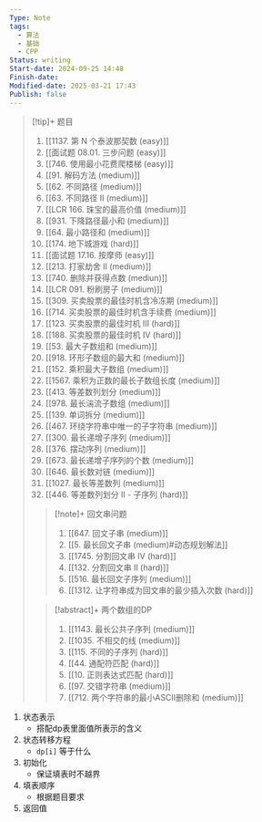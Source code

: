 ```yaml
---
Type: Note
tags:
  - 算法
  - 基础
  - CPP
Status: writing
Start-date: 2024-09-25 14:48
Finish-date: 
Modified-date: 2025-03-21 17:43
Publish: false
---
```

> [!tip]+ 题目
> 1. [[1137. 第 N 个泰波那契数 (easy)]]
> 2. [[面试题 08.01. 三步问题 (easy)]]
> 3. [[746. 使用最小花费爬楼梯 (easy)]]
> 4. [[91. 解码方法 (medium)]]
> 5. [[62. 不同路径 (medium)]]
> 6. [[63. 不同路径 II (medium)]]
> 7. [[LCR 166. 珠宝的最高价值 (medium)]]
> 8. [[931. 下降路径最小和 (medium)]]
> 9. [[64. 最小路径和 (medium)]]
> 10. [[174. 地下城游戏 (hard)]]
> 11. [[面试题 17.16. 按摩师 (easy)]]
> 12. [[213. 打家劫舍 II (medium)]]
> 13. [[740. 删除并获得点数 (mediun)]]
> 14. [[LCR 091. 粉刷房子 (medium)]]
> 15. [[309. 买卖股票的最佳时机含冷冻期 (medium)]]
> 16. [[714. 买卖股票的最佳时机含手续费 (medium)]]
> 17. [[123. 买卖股票的最佳时机 III (hard)]]
> 18. [[188. 买卖股票的最佳时机 IV (hard)]]
> 19. [[53. 最大子数组和 (medium)]]
> 20. [[918. 环形子数组的最大和 (medium)]]
> 21. [[152. 乘积最大子数组 (medium)]]
> 22. [[1567. 乘积为正数的最长子数组长度 (medium)]]
> 23. [[413. 等差数列划分 (medium)]]
> 24. [[978. 最长湍流子数组 (medium)]]
> 25. [[139. 单词拆分 (medium)]]
> 26. [[467. 环绕字符串中唯一的子字符串 (medium)]]
> 27. [[300. 最长递增子序列 (medium)]]
> 28. [[376. 摆动序列 (medium)]]
> 29. [[673. 最长递增子序列的个数 (medium)]]
> 30. [[646. 最长数对链 (medium)]]
> 31. [[1027. 最长等差数列 (medium)]]
> 32. [[446. 等差数列划分 II - 子序列 (hard)]]
> 
> > [!note]+ 回文串问题
> >1.  [[647. 回文子串 (medium)]]
> >2.  [[5. 最长回文子串 (medium)#动态规划解法]]
> >3. [[1745. 分割回文串 IV (hard)]]
> >4. [[132. 分割回文串 II (hard)]]
> >5. [[516. 最长回文子序列 (medium)]]
> >6. [[1312. 让字符串成为回文串的最少插入次数 (hard)]]
>
>> [!abstract]+ 两个数组的DP
>> 1. [[1143. 最长公共子序列 (medium)]]
>> 2. [[1035. 不相交的线 (medium)]]
>> 3. [[115. 不同的子序列 (hard)]]
>> 4. [[44. 通配符匹配 (hard)]]
>> 5. [[10. 正则表达式匹配 (hard)]]
>> 6. [[97. 交错字符串 (medium)]]
>> 7. [[712. 两个字符串的最小ASCII删除和 (medium)]]
> 
>






1. 状态表示
	- 搭配dp表里面值所表示的含义
1. 状态转移方程
	- `dp[i]` 等于什么
2. 初始化
	- 保证填表时不越界
3. 填表顺序
	- 根据题目要求
4. 返回值

